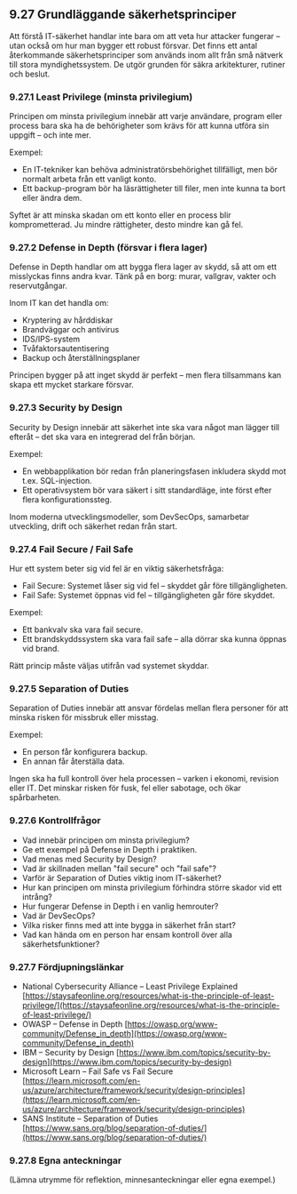## 9.27 Grundläggande säkerhetsprinciper

Att förstå IT-säkerhet handlar inte bara om att veta hur attacker fungerar – utan också om hur man bygger ett robust försvar. Det finns ett antal återkommande säkerhetsprinciper som används inom allt från små nätverk till stora myndighetssystem. De utgör grunden för säkra arkitekturer, rutiner och beslut.

### 9.27.1 Least Privilege (minsta privilegium)

Principen om minsta privilegium innebär att varje användare, program eller process bara ska ha de behörigheter som krävs för att kunna utföra sin uppgift – och inte mer.

Exempel:

- En IT-tekniker kan behöva administratörsbehörighet tillfälligt, men bör normalt arbeta från ett vanligt konto.
- Ett backup-program bör ha läsrättigheter till filer, men inte kunna ta bort eller ändra dem.

Syftet är att minska skadan om ett konto eller en process blir komprometterad. Ju mindre rättigheter, desto mindre kan gå fel.

### 9.27.2 Defense in Depth (försvar i flera lager)

Defense in Depth handlar om att bygga flera lager av skydd, så att om ett misslyckas finns andra kvar. Tänk på en borg: murar, vallgrav, vakter och reservutgångar.

Inom IT kan det handla om:

- Kryptering av hårddiskar
- Brandväggar och antivirus
- IDS/IPS-system
- Tvåfaktorsautentisering
- Backup och återställningsplaner

Principen bygger på att inget skydd är perfekt – men flera tillsammans kan skapa ett mycket starkare försvar.

### 9.27.3 Security by Design

Security by Design innebär att säkerhet inte ska vara något man lägger till efteråt – det ska vara en integrerad del från början.

Exempel:

- En webbapplikation bör redan från planeringsfasen inkludera skydd mot t.ex. SQL-injection.
- Ett operativsystem bör vara säkert i sitt standardläge, inte först efter flera konfigurationssteg.

Inom moderna utvecklingsmodeller, som DevSecOps, samarbetar utveckling, drift och säkerhet redan från start.

### 9.27.4 Fail Secure / Fail Safe

Hur ett system beter sig vid fel är en viktig säkerhetsfråga:

- Fail Secure: Systemet låser sig vid fel – skyddet går före tillgängligheten.
- Fail Safe: Systemet öppnas vid fel – tillgängligheten går före skyddet.

Exempel:

- Ett bankvalv ska vara fail secure.
- Ett brandskyddssystem ska vara fail safe – alla dörrar ska kunna öppnas vid brand.

Rätt princip måste väljas utifrån vad systemet skyddar.

### 9.27.5 Separation of Duties

Separation of Duties innebär att ansvar fördelas mellan flera personer för att minska risken för missbruk eller misstag.

Exempel:

- En person får konfigurera backup.
- En annan får återställa data.

Ingen ska ha full kontroll över hela processen – varken i ekonomi, revision eller IT. Det minskar risken för fusk, fel eller sabotage, och ökar spårbarheten.

### 9.27.6 Kontrollfrågor

- Vad innebär principen om minsta privilegium?
- Ge ett exempel på Defense in Depth i praktiken.
- Vad menas med Security by Design?
- Vad är skillnaden mellan "fail secure" och "fail safe"?
- Varför är Separation of Duties viktig inom IT-säkerhet?
- Hur kan principen om minsta privilegium förhindra större skador vid ett intrång?
- Hur fungerar Defense in Depth i en vanlig hemrouter?
- Vad är DevSecOps?
- Vilka risker finns med att inte bygga in säkerhet från start?
- Vad kan hända om en person har ensam kontroll över alla säkerhetsfunktioner?

### 9.27.7 Fördjupningslänkar

- National Cybersecurity Alliance – Least Privilege Explained [https://staysafeonline.org/resources/what-is-the-principle-of-least-privilege/](https://staysafeonline.org/resources/what-is-the-principle-of-least-privilege/)
- OWASP – Defense in Depth [https://owasp.org/www-community/Defense_in_depth](https://owasp.org/www-community/Defense_in_depth)
- IBM – Security by Design [https://www.ibm.com/topics/security-by-design](https://www.ibm.com/topics/security-by-design)
- Microsoft Learn – Fail Safe vs Fail Secure [https://learn.microsoft.com/en-us/azure/architecture/framework/security/design-principles](https://learn.microsoft.com/en-us/azure/architecture/framework/security/design-principles)
- SANS Institute – Separation of Duties [https://www.sans.org/blog/separation-of-duties/](https://www.sans.org/blog/separation-of-duties/)

### 9.27.8 Egna anteckningar

(Lämna utrymme för reflektion, minnesanteckningar eller egna exempel.)
